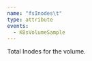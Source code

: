 ```yaml
---
name: "fsInodes\t"
type: attribute
events:
  - K8sVolumeSample
---
```


Total Inodes for the volume.